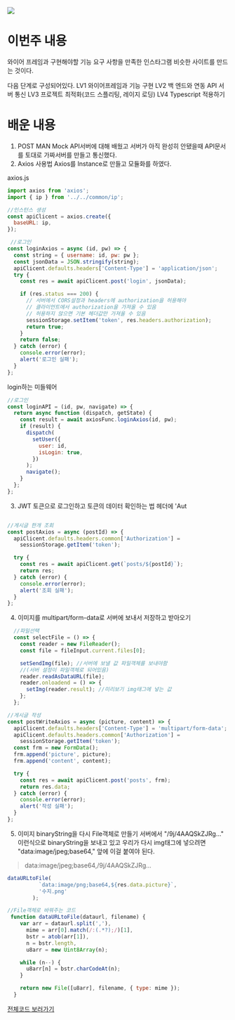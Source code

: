 ![](https://velog.velcdn.com/images/hongdol/post/a32fca72-8df6-46c7-a168-1e2caddf8a8d/image.png)

# 이번주 내용
와이어 프레임과 구현해야할 기능 요구 사항을 만족한 인스타그램 비슷한 사이트를 만드는 것이다. 

다음 단계로 구성되어있다. 
LV1 와이어프레임과 기능 구현
LV2 백 엔드와 연동 API 서버 통신
LV3 프로젝트 최적화(코드 스플리팅, 레이지 로딩)
LV4 Typescript 적용하기

# 배운 내용
1. POST MAN Mock API서버에 대해 배웠고 서버가 아직 완성히 안됐을때 API문서를 토대로 가짜서버를 만들고 통신했다. 
2. Axios 사용법
Axios를 Instance로 만들고 모듈화를 하였다.

axios.js
```js
import axios from 'axios';
import { ip } from '../../common/ip';

//인스턴스 생성
const apiClicent = axios.create({
  baseURL: ip,
});

 //로그인
const loginAxios = async (id, pw) => {
  const string = { username: id, pw: pw };
  const jsonData = JSON.stringify(string);
  apiClicent.defaults.headers['Content-Type'] = 'application/json';
  try {
    const res = await apiClicent.post('login', jsonData);

    if (res.status === 200) {
      // 서버에서 CORS설정과 headers에 authorization을 허용해야 
      // 클라이언트에서 authorization을 가져올 수 있음 
      // 허용하지 않으면 기본 헤더값만 가져올 수 있음
      sessionStorage.setItem('token', res.headers.authorization);
      return true;
    }
    return false;
  } catch (error) {
    console.error(error);
    alert('로그인 실패');
  }
};
```

login하는 미들웨어
```js
//로그인
const loginAPI = (id, pw, navigate) => {
  return async function (dispatch, getState) {
    const result = await axiosFunc.loginAxios(id, pw);
    if (result) {
      dispatch(
        setUser({
          user: id,
          isLogin: true,
        })
      );
      navigate();
    }
  };
};

```
3. JWT 토큰으로 로그인하고 토큰의 데이터 확인하는 법
헤더에 'Aut
```js

//게시글 한개 조회
const postAxios = async (postId) => {
  apiClicent.defaults.headers.common['Authorization'] =
    sessionStorage.getItem('token');

  try {
    const res = await apiClicent.get(`posts/${postId}`);
    return res;
  } catch (error) {
    console.error(error);
    alert('조회 실패');
  }
};
```

4. 이미지를 multipart/form-data로 서버에 보내서 저장하고 받아오기
```js
  //파일선택
  const selectFile = () => {
    const reader = new FileReader();
    const file = fileInput.current.files[0];

    setSendImg(file); //서버에 보낼 값 파일객체를 보내야함
    //(서버 설정이 파일객체로 되어있음)
    reader.readAsDataURL(file);
    reader.onloadend = () => {
      setImg(reader.result); //미리보기 img태그에 넣는 값
    };
  };
```

```js
//게시글 작성
const postWriteAxios = async (picture, content) => {
  apiClicent.defaults.headers['Content-Type'] = 'multipart/form-data';
  apiClicent.defaults.headers.common['Authorization'] =
    sessionStorage.getItem('token');
  const frm = new FormData();
  frm.append('picture', picture);
  frm.append('content', content);

  try {
    const res = await apiClicent.post('posts', frm);
    return res.data;
  } catch (error) {
    console.error(error);
    alert('작성 실패');
  }
};
```
  



5. 이미지 binaryString을 다시 File객체로 만들기
서버에서 "/9j/4AAQSkZJRg..." 이런식으로 binaryString을 보내고 있고
우리가 다시 img태그에 넣으려면 "data:image/jpeg;base64," 앞에 이걸 붙여야 된다.
> data:image/jpeg;base64,/9j/4AAQSkZJRg...


```js
dataURLtoFile(
          `data:image/png;base64,${res.data.picture}`,
          '수지.png'
        );

//File객체로 바꿔주는 코드
 function dataURLtoFile(dataurl, filename) {
    var arr = dataurl.split(','),
      mime = arr[0].match(/:(.*?);/)[1],
      bstr = atob(arr[1]),
      n = bstr.length,
      u8arr = new Uint8Array(n);

    while (n--) {
      u8arr[n] = bstr.charCodeAt(n);
    }

    return new File([u8arr], filename, { type: mime });
  }
```



[전체코드 보러가기](https://github.com/gusdas/Magazine)
